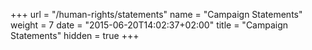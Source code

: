 +++
url = "/human-rights/statements"
name = "Campaign Statements"
weight = 7
date = "2015-06-20T14:02:37+02:00"
title = "Campaign Statements"
hidden = true
+++
